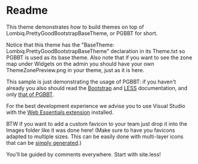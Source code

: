 # Readme



This theme demonstrates how to build themes on top of Lombiq.PrettyGoodBootstrapBaseTheme, or PGBBT for short.

Notice that this theme has the "BaseTheme: Lombiq.PrettyGoodBootstrapBaseTheme" declaration in its Theme.txt so PGBBT is used as its base theme. Also note that if you want to see the zone map under Widgets on the admin you should have your own ThemeZonePreview.png in your theme, just as it is here.

This sample is just demonstrating the usage of PGBBT: if you haven't already you also should read the [Bootstrap](http://getbootstrap.com/) and [LESS](http://www.lesscss.org/) documentation, and only [that of PGBBT](https://pgbootstrapbasetheme.codeplex.com/documentation).

For the best development experience we advise you to use Visual Studio with the [Web Essentials extension](http://vswebessentials.com/) installed.

BTW if you want to add a custom favicon to your team just drop it into the Images folder like it was done here! (Make sure to have you favicons adapted to multiple sizes. This can be easily done with multi-layer icons that can be [simply generated](http://convertico.org/).)

You'll be guided by comments everywhere. Start with site.less!